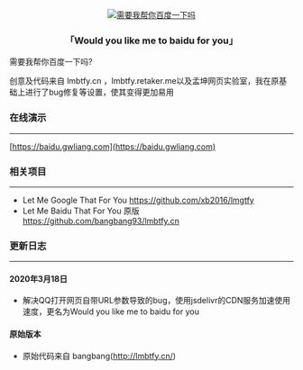 <p align="center">
<a href="https://baidu.gwliang.com" target="_blank">
<img src="https://i.loli.net/2020/03/19/jCM1RS4OBrqNh7H.png" alt="需要我帮你百度一下吗">
</a>
</p>

<h3 align="center"> 「Would you like me to baidu for you」</h3>

需要我帮你百度一下吗?

创意及代码来自 lmbtfy.cn ，lmbtfy.retaker.me以及孟坤网页实验室，我在原基础上进行了bug修复等设置，使其变得更加易用

### 在线演示
-----

[https://baidu.gwliang.com](https://baidu.gwliang.com)


### 相关项目
-----

- Let Me Google That For You https://github.com/xb2016/lmgtfy
- Let Me Baidu That For You 原版 https://github.com/bangbang93/lmbtfy.cn

### 更新日志
-----

#### 2020年3月18日
- 解决QQ打开网页自带URL参数导致的bug，使用jsdelivr的CDN服务加速使用速度，更名为Would you like me to baidu for you

#### 原始版本
- 原始代码来自 bangbang(http://lmbtfy.cn/)
